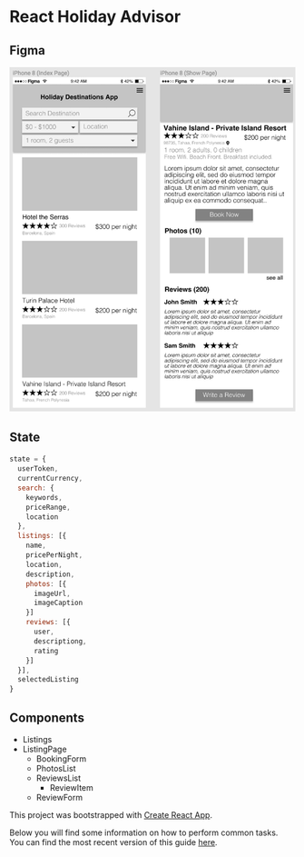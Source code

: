 # React Holiday Advisor

## Figma
![](/docs/images/figma.png)

## State
```javascript
state = {
  userToken,
  currentCurrency,
  search: {
    keywords,
    priceRange,
    location
  },
  listings: [{
    name,
    pricePerNight,
    location,
    description,
    photos: [{
      imageUrl,
      imageCaption
    }]
    reviews: [{
      user,
      descriptiong,
      rating
    }]
  }],
  selectedListing
}
```

## Components
- Listings
- ListingPage
  - BookingForm
  - PhotosList
  - ReviewsList
    - ReviewItem
  - ReviewForm


This project was bootstrapped with [Create React App](https://github.com/facebookincubator/create-react-app).

Below you will find some information on how to perform common tasks.<br>
You can find the most recent version of this guide [here](https://github.com/facebookincubator/create-react-app/blob/master/packages/react-scripts/template/README.md).
